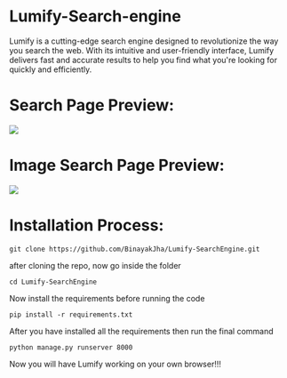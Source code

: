 # Lumify-Search-engine
Lumify is a cutting-edge search engine designed to revolutionize the way you search the web. With its intuitive and user-friendly interface, Lumify delivers fast and accurate results to help you find what you're looking for quickly and efficiently. 

# Search Page Preview: 

<img src="https://user-images.githubusercontent.com/69071769/224462773-f545e575-05bd-48fd-9d8b-fc69a555de1b.png" />


# Image Search Page Preview:

<img src="https://user-images.githubusercontent.com/69071769/224464081-de5e5059-826a-4a57-a1a2-babb7323ae95.png" />

# Installation Process:

```
git clone https://github.com/BinayakJha/Lumify-SearchEngine.git
```

after cloning the repo, now go inside the folder

```
cd Lumify-SearchEngine
```
Now install the requirements before running the code

```
pip install -r requirements.txt
```

After you have installed all the requirements then run the final command

```
python manage.py runserver 8000
```

Now you will have Lumify working on your own browser!!!
